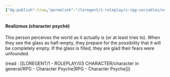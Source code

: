 ```yaml
---
{"dg-publish":true,"permalink":"/loregent/1-roleplay/z-rpg-variables/variables-character/variables-character-psyche/realism/"}
---
```


#### Realizmus (character psyché)

This person perceives the world as it actually is (or at least tries to). When they see the glass as half-empty, they prepare for the possibility that it will be completely empty. If the glass is filled, they are glad their fears were unfounded.

(read : [[LOREGENT/1 - ROLEPLAY/03 CHARACTER/character in general/RPG - Character Psyche\|RPG - Character Psyche]])
